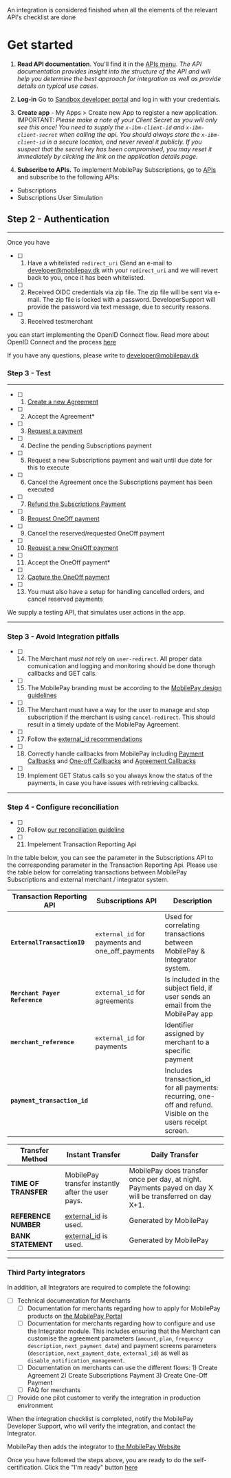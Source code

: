 
An integration is considered finished when all the elements of the relevant API's checklist are done

# <a name="getstarted"></a> Get started

 1. **Read API documentation**. You'll find it in the  [APIs menu](https://developer.mobilepay.dk/product). *The API documentation provides insight into the structure of the API and will help you determine the best approach for integration as well as provide details on typical use cases.*

 2. **Log-in** Go to  [Sandbox developer portal](https://sandbox-developer.mobilepay.dk/ ) and log in with your credentials.

 3. **Create app** - My Apps > Create new App to register a new application. IMPORTANT: _Please make a note of your Client Secret as you will only see this once! You need to supply the `x-ibm-client-id` and `x-ibm-client-secret` when calling the api. You should always store the `x-ibm-client-id` in a secure location, and never reveal it publicly. If you suspect that the secret key has been compromised, you may reset it immediately by clicking the link on the application details page._

 4. **Subscribe to APIs.**  To implement MobilePay Subscriptions, go to  [APIs](https://sandbox-developer.mobilepay.dk/product)  and subscribe to the following APIs:
-  Subscriptions
-  Subscriptions User Simulation

## Step 2 - Authentication

----------
Once you have 

 - [ ] 1. Have a whitelisted `redirect_uri`   (Send an e-mail to developer@mobilepay.dk with your `redirect_uri` and we will revert back to you, once it has been whitelisted. 
 - [ ] 2. Received OIDC credentials via zip file. The zip file will be sent via e-mail. The zip file is locked with a password. DeveloperSupport will provide the password via text message, due to security reasons.
 - [ ] 3. Received testmerchant 

 you can start implementing the OpenID Connect flow. Read more about OpenID Connect and the process [here](https://mobilepaydev.github.io/MobilePay-Subscriptions/authentication)
 
 If you have any questions, please write to developer@mobilepay.dk

### Step 3 - Test

----------

 - [ ]  1. [ Create a new Agreement](https://mobilepaydev.github.io/MobilePay-Subscriptions/agreement#requests)  
 - [ ] 2. Accept the Agreement*  
  - [ ] 3. [Request a payment](https://mobilepaydev.github.io/MobilePay-Subscriptions/payments#requests)  
 - [ ] 4. Decline the pending Subscriptions payment  
 - [ ] 5. Request a new Subscriptions  payment and wait until due date for this to execute  
 - [ ] 6. Cancel the Agreement once the Subscriptions payment has been executed
 - [ ] 7. [Refund the Subscriptions Payment](https://mobilepaydev.github.io/MobilePay-Subscriptions/refund#requests)  
 - [ ] 8. [Request OneOff payment](https://mobilepaydev.github.io/MobilePay-Subscriptions/oneoffs#requests)  
 - [ ] 9. Cancel the reserved/requested OneOff payment  
 - [ ] 10. [Request a new OneOff payment](https://mobilepaydev.github.io/MobilePay-Subscriptions/oneoffs#requests)  
 - [ ] 11. Accept the OneOff payment*  
 - [ ] 12. [Capture the OneOff payment](https://mobilepaydev.github.io/MobilePay-Subscriptions/oneoffs#capture)  
 - [ ] 13. You must also have a setup for handling cancelled orders, and cancel reserved payments
 
We supply a testing API, that simulates user actions in the app.  


----------

### Step 3 - Avoid Integration pitfalls 
 - [ ]  14. The Merchant _must not_ rely on `user-redirect`. All proper data comunication and logging and monitoring should be done thorugh callbacks and GET calls. 
 - [ ]  15. The MobilePay branding must be according to the [MobilePay design guidelines](https://developer.mobilepay.dk/design)
 - [ ]  16. The Merchant must have a way for the user to manage and stop subscription if the merchant is using `cancel-redirect`. This should result in a timely update of the MobilePay Agreement.
 - [ ]  17. Follow the [external_id recommendations](https://mobilepaydev.github.io/MobilePay-Subscriptions/payments#externalid-payment)
 - [ ]  18. Correctly handle callbacks from MobilePay including [Payment Callbacks](https://mobilepaydev.github.io/MobilePay-Subscriptions/payments#callbacks) and [One-off Callbacks](https://mobilepaydev.github.io/MobilePay-Subscriptions/oneoffs#callbacks) and [Agreement Callbacks](https://mobilepaydev.github.io/MobilePay-Subscriptions/agreement#callbacks) 
 - [ ]  19. Implement GET Status calls so you always know the status of the payments, in case you have issues with retrieving callbacks.
 
----------

### Step 4 - Configure reconciliation 

 - [ ]  20. Follow [our reconciliation guideline](https://mobilepaydev.github.io/MobilePay-Subscriptions/payments#subscription-payments_reconciliation)
 - [ ]  21. Impelement Transaction Reporting Api 

In the table below, you can see the parameter in the Subscriptions API to the corresponding parameter in the Transaction Reporting Api. Please use the table below for correlating transactions between MobilePay Subscriptions and external merchant / integrator system. 


| Transaction Reporting API | Subscriptions API | **Description** |
|--|--|--|
|**`ExternalTransactionID`**  |  `external_id` for payments and one_off_payments  | Used for correlating transactions between MobilePay & Integrator system. |
| **`Merchant Payer Reference`** | `external_id`  for agreements | Is included in the subject field, if user sends an email from the MobilePay app |
| **`merchant_reference`** | `external_id` for payments | Identifier assigned by merchant to a specific payment |
| **`payment_transaction_id`** |   | Includes transaction_id for all payments: recurring, one-off and refund. Visible on the users receipt screen. |


| Transfer Method | **Instant Transfer** | **Daily Transfer** |
|--|--|--|
|**TIME OF TRANSFER**  | MobilePay transfer instantly after the user pays. | MobilePay does transfer once per day, at night. Payments payed on day X will be transferred on day X+1. |
| **REFERENCE NUMBER** | [external_id](https://mobilepaydev.github.io/MobilePay-Subscriptions/payments#externalid-payment)  is used.  | Generated by MobilePay |
| **BANK STATEMENT** | [external_id](https://mobilepaydev.github.io/MobilePay-Subscriptions/payments#externalid-payment) is used.  | Generated by MobilePay |


----------

### Third Party integrators

In addition, all Integrators are required to complete the following:
- [ ] Technical documentation for Merchants
     - [ ] Documentation for merchants regarding how to apply for MobilePay products on [the MobilePay Portal](https://admin.mobilepay.dk/)
     - [ ] Documentation for merchants regarding how to configure and use the Integrator module. This includes ensuring that the Merchant can customise the agreement parameters (`amount`, `plan`, `frequency` `description`, `next_payment_date`) and payment screens parameters (`description`, `next_payment_date`, `external_id`) as well as `disable_notification_management`. 
     - [ ] Documentation on merchants can use the different flows: 1) Create Agreement 2) Create Subscriptions Payment 3) Create One-Off Payment 
     - [ ] FAQ for merchants
- [ ] Provide one pilot customer to verify the integration in production environment

When the integration checklist is completed, notify the MobilePay Developer Support, who will verify the integration, and contact the Integrator.

MobilePay then adds the integrator to  [the MobilePay Website]( https://www.mobilepaygroup.com/partner/subscriptions)

Once you have followed the steps above, you are ready to do the self-certification. Click the "I'm ready" button [here](https://developer.mobilepay.dk/subscriptions-verification#verification)  
